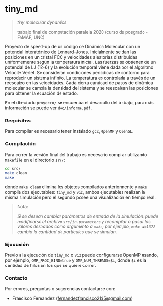 # tiny_md

> _tiny molecular dynamics_
>
> trabajo final de computación paralela 2020 (curso de posgrado - FaMAF, UNC) 

Proyecto de speed-up de un código de Dinámica Molecular con un potencial interatómico de Lennard-Jones. Inicialmente se dan las posiciones en un cristal FCC y velocidades aleatorias distribuidas uniformemente según la temperatura inicial. Las fuerzas se obtienen de un potencial de LJ (12-6) y la evolución temporal viene dada por el algoritmo Velocity Verlet. Se consideran condiciones periódicas de contorno para reproducir un sistema infinito. La temperatura es controlada a través de un reescaleo en las velocidades. Cada cierta cantidad de pasos de dinámica molecular se cambia la densidad del sistema y se reescalean las posiciones para obtener la ecuación de estado.

En el directorio `proyecto/` se encuentra el desarrollo del trabajo, para más información se puede ver `doc/informe.pdf`.


### Requisitos

Para compilar es necesario tener instalado `gcc`, `OpenMP` y `OpenGL`.


### Compilación

Para correr la versión final del trabajo es necesario compilar utilizando `Makefile` en el directorio `src/`:
```bash
cd src/
make clean
make
```
donde `make clean` elimina los objetos compilados anteriormente y `make` compila dos ejecutables: `tiny_md` y `viz`, ambos ejecutables realizan la misma simulación pero el segundo posee una visualización en tiempo real.

> Nota:
>
> _Si se desean cambiar parámetros de entrada de la simulación, puede modificarse el archivo _`src/in.parameters`_ y recompilar o pasar los valores deseados como argumento a _`make`_; por ejemplo, _`make N=1372`_ cambia la cantidad de partículas que se simulan._


### Ejecución

Previo a la ejecución de `tiny_md` o `viz` puede configurarse OpenMP usando, por ejemplo, `OMP_PROC_BIND=true` y `OMP_NUM_THREADS=$i`, donde `$i` es la cantidad de hilos en los que se quiere correr.


### Contacto

Por errores, preguntas o sugerencias contactarse con:

+ Francisco Fernandez (<fernandezfrancisco2195@gmail.com>)
